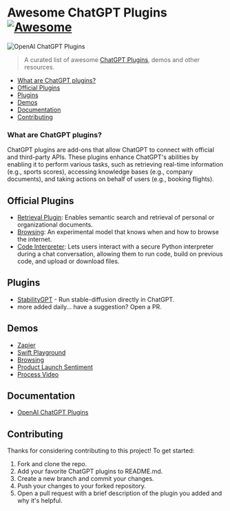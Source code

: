 # Awesome ChatGPT Plugins [![Awesome](https://awesome.re/badge.svg)](https://awesome.re)

![OpenAI ChatGPT Plugins](https://images.unsplash.com/photo-1679083216051-aa510a1a2c0e?ixlib=rb-4.0.3&ixid=MnwxMjA3fDB8MHxwaG90by1wYWdlfHx8fGVufDB8fHx8&auto=format&fit=crop&w=2000&q=80)

> A curated list of awesome [ChatGPT Plugins](https://openai.com/blog/chatgpt-plugins), demos and other resources.

- [What are ChatGPT plugins?](#what-are-chatgpt-plugins)
- [Official Plugins](#official-plugins)
- [Plugins](#plugins)
- [Demos](#demos)
- [Documentation](#documentation)
- [Contributing](#contributing)

### What are ChatGPT plugins?

ChatGPT plugins are add-ons that allow ChatGPT to connect with official and third-party APIs. These plugins enhance ChatGPT's abilities by enabling it to perform various tasks, such as retrieving real-time information (e.g., sports scores), accessing knowledge bases (e.g., company documents), and taking actions on behalf of users (e.g., booking flights).

## Official Plugins

- [Retrieval Plugin](https://github.com/openai/chatgpt-retrieval-plugin): Enables semantic search and retrieval of personal or organizational documents.
- [Browsing](https://openai.com/blog/chatgpt-plugins#browsing): An experimental model that knows when and how to browse the internet.
- [Code Interpreter](https://openai.com/blog/chatgpt-plugins#code-interpreter): Lets users interact with a secure Python interpreter during a chat conversation, allowing them to run code, build on previous code, and upload or download files.


## Plugins

- [StabilityGPT](https://twitter.com/skirano/status/1644454835947806722?s=46&t=eK3o6bMtY_yuQa8WYPdsrg) - Run stable-diffusion directly in ChatGPT.
- more added daily... have a suggestion? Open a PR.

## Demos

- [Zapier](https://twitter.com/wadefoster/status/1638958299935801344)
- [Swift Playground](https://twitter.com/andpoul/status/1639834359707385858)
- [Browsing](https://twitter.com/heydave7/status/1639085946653007875)
- [Product Launch Sentiment](https://twitter.com/gdb/status/1638986918947082241)
- [Process Video](https://twitter.com/gdb/status/1638971232443076609)

## Documentation

- [OpenAI ChatGPT Plugins](https://platform.openai.com/docs/plugins/introduction)

## Contributing

Thanks for considering contributing to this project! To get started:

1. Fork and clone the repo.
2. Add your favorite ChatGPT plugins to README.md.
3. Create a new branch and commit your changes.
4. Push your changes to your forked repository.
5. Open a pull request with a brief description of the plugin you added and why it's helpful.
